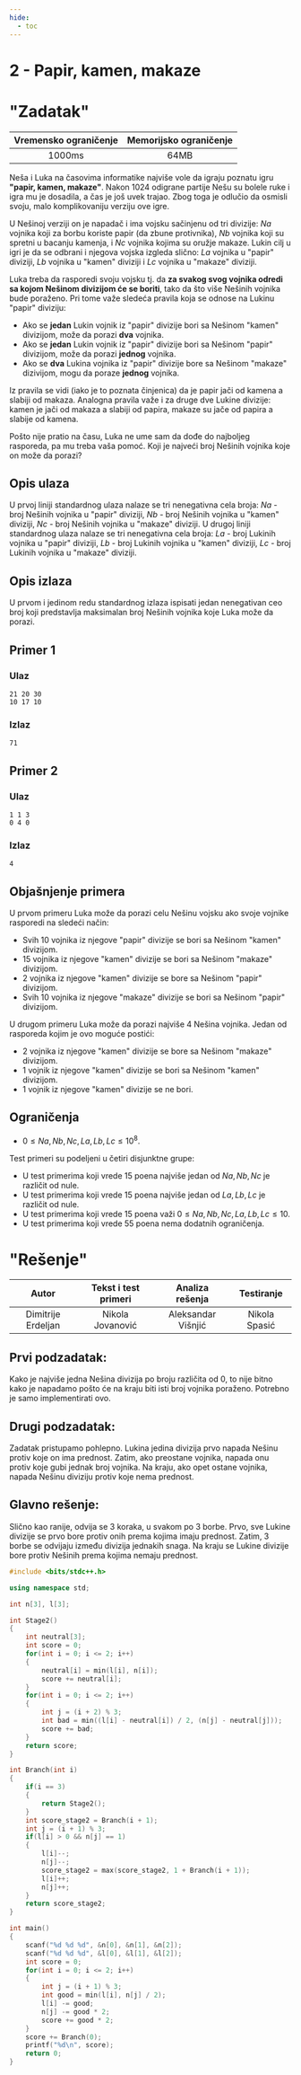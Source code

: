 ```yaml
---
hide:
  - toc
---
```


# 2 - Papir, kamen, makaze

#  "Zadatak"

| Vremensko ograničenje | Memorijsko ograničenje |
|:-:|:-:|
| 1000ms | 64MB |

Neša i Luka na časovima informatike najviše vole da igraju poznatu igru **"papir, kamen, makaze"**. Nakon 1024 odigrane partije Nešu su bolele ruke i igra mu je dosadila, a čas je još uvek trajao. Zbog toga je odlučio da osmisli svoju, malo komplikovaniju verziju ove igre.

U Nešinoj verziji on je napadač i ima vojsku sačinjenu od tri divizije: $Na$ vojnika koji za borbu koriste papir (da zbune protivnika), $Nb$ vojnika koji su spretni u bacanju kamenja, i $Nc$ vojnika kojima su oružje makaze. Lukin cilj u igri je da se odbrani i njegova vojska izgleda slično: $La$ vojnika u "papir" diviziji, $Lb$ vojnika u "kamen" diviziji i $Lc$ vojnika u "makaze" diviziji. 

Luka treba da rasporedi svoju vojsku tj. da **za svakog svog vojnika odredi sa kojom Nešinom divizijom će se boriti**, tako da što više Nešinih vojnika bude poraženo. Pri tome važe sledeća pravila koja se odnose na Lukinu "papir" diviziju:

* Ako se **jedan** Lukin vojnik iz "papir" divizije bori sa Nešinom "kamen" divizijom, može da porazi **dva** vojnika. 
* Ako se **jedan** Lukin vojnik iz "papir" divizije bori sa Nešinom "papir" divizijom, može da porazi **jednog** vojnika.
* Ako se **dva** Lukina vojnika iz "papir" divizije bore sa Nešinom "makaze" dizivijom, mogu da poraze **jednog** vojnika.

Iz pravila se vidi (iako je to poznata činjenica) da je papir jači od kamena a slabiji od makaza. Analogna pravila važe i za druge dve Lukine divizije: kamen je jači od makaza a slabiji od papira, makaze su jače od papira a slabije od kamena.

Pošto nije pratio na času, Luka ne ume sam da dođe do najboljeg rasporeda, pa mu treba vaša pomoć. Koji je najveći broj Nešinih vojnika koje on može da porazi?

## Opis ulaza
U prvoj liniji standardnog ulaza nalaze se tri nenegativna cela broja: $Na$ - broj Nešinih vojnika u "papir" diviziji, $Nb$ - broj Nešinih vojnika u "kamen" diviziji, $Nc$ - broj Nešinih vojnika u "makaze" diviziji. U drugoj liniji standardnog ulaza nalaze se tri nenegativna cela broja: $La$ - broj Lukinih vojnika u "papir" diviziji, $Lb$ - broj Lukinih vojnika u "kamen" diviziji, $Lc$ - broj Lukinih vojnika u "makaze" diviziji.

## Opis izlaza
U prvom i jedinom redu standardnog izlaza ispisati jedan nenegativan ceo broj koji predstavlja maksimalan broj Nešinih vojnika koje Luka može da porazi.

## Primer 1
### Ulaz
```
21 20 30
10 17 10
```

### Izlaz
```
71
```

## Primer 2
### Ulaz
```
1 1 3
0 4 0
```

### Izlaz
```
4
```

## Objašnjenje primera
U prvom primeru Luka može da porazi celu Nešinu vojsku ako svoje vojnike rasporedi na sledeći način: 

* Svih 10 vojnika iz njegove "papir" divizije se bori sa Nešinom "kamen" divizijom.
* 15 vojnika iz njegove "kamen" divizije se bori sa Nešinom "makaze" divizijom.
* 2 vojnika iz njegove "kamen" divizije se bore sa Nešinom "papir" divizijom.
* Svih 10 vojnika iz njegove "makaze" divizije se bori sa  Nešinom "papir" divizijom.

U drugom primeru Luka može da porazi najviše 4 Nešina vojnika. Jedan od rasporeda kojim je ovo moguće postići:

* 2 vojnika iz njegove "kamen" divizije se bore sa Nešinom "makaze" divizijom.
* 1 vojnik iz njegove "kamen" divizije se bori sa Nešinom "kamen" divizijom.
* 1 vojnik iz njegove "kamen" divizije se ne bori.

## Ograničenja
* $0 \leq Na, Nb, Nc, La, Lb, Lc \leq 10^8$.

Test primeri su podeljeni u četiri disjunktne grupe:

* U test primerima koji vrede 15 poena najviše jedan od $Na, Nb, Nc$ je različit od nule.
* U test primerima koji vrede 15 poena najviše jedan od $La, Lb, Lc$ je različit od nule.
* U test primerima koji vrede 15 poena važi $0 \leq Na, Nb, Nc, La, Lb, Lc \leq 10$.
* U test primerima koji vrede 55 poena nema dodatnih ograničenja.

#  "Rešenje"

| Autor | Tekst i test primeri | Analiza rеšenja | Testiranje |
|:-:|:-:|:-:|:-:|
| Dimitrije Erdeljan | Nikola Jovanović | Aleksandar Višnjić | Nikola Spasić |

## Prvi podzadatak:
Kako je najviše jedna Nešina divizija po broju različita od $0$, to nije bitno kako je napadamo pošto će na kraju biti isti broj vojnika poraženo. Potrebno je samo implementirati ovo.

## Drugi podzadatak:
Zadatak pristupamo pohlepno. Lukina jedina divizija prvo napada Nešinu protiv koje on ima prednost. Zatim, ako preostane vojnika, napada onu protiv koje gubi jednak broj vojnika. Na kraju, ako opet ostane vojnika, napada Nešinu diviziju protiv koje nema prednost.

## Glavno rešenje:
Slično kao ranije, odvija se $3$ koraka, u svakom po $3$ borbe. Prvo, sve Lukine divizije se prvo bore protiv onih prema kojima imaju prednost. Zatim, $3$ borbe se odvijaju između divizija jednakih snaga. Na kraju se Lukine divizije bore protiv Nešinih prema kojima nemaju prednost.

``` cpp title="02_papir_kamen_makaze.cpp" linenums="1"
#include <bits/stdc++.h>

using namespace std;

int n[3], l[3];

int Stage2()
{
	int neutral[3];
	int score = 0;
	for(int i = 0; i <= 2; i++)
	{
		neutral[i] = min(l[i], n[i]);
		score += neutral[i];
	}
	for(int i = 0; i <= 2; i++)
	{
		int j = (i + 2) % 3;
		int bad = min((l[i] - neutral[i]) / 2, (n[j] - neutral[j]));
		score += bad;
	}
	return score;
}

int Branch(int i)
{
	if(i == 3)
	{
		return Stage2();
	}
	int score_stage2 = Branch(i + 1);
	int j = (i + 1) % 3;
	if(l[i] > 0 && n[j] == 1)
	{
		l[i]--;
		n[j]--;
		score_stage2 = max(score_stage2, 1 + Branch(i + 1));
		l[i]++;
		n[j]++;
	}
	return score_stage2;
}

int main()
{
	scanf("%d %d %d", &n[0], &n[1], &n[2]);
	scanf("%d %d %d", &l[0], &l[1], &l[2]);
	int score = 0;
	for(int i = 0; i <= 2; i++)
	{
		int j = (i + 1) % 3;
		int good = min(l[i], n[j] / 2);
		l[i] -= good;
		n[j] -= good * 2;
		score += good * 2;
	}
	score += Branch(0);
	printf("%d\n", score);
	return 0;
}
```

